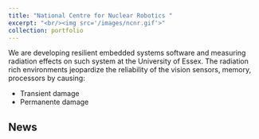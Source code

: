 ```yaml
---
title: "National Centre for Nuclear Robotics "
excerpt: "<br/><img src='/images/ncnr.gif'>"
collection: portfolio
---
```


We are developing resilient embedded systems  software and measuring radiation effects on such system at the University of Essex.
The radiation rich environments jeopardize the reliability of the vision sensors, memory, processors by causing:
- Transient damage
- Permanente damage 

## News
